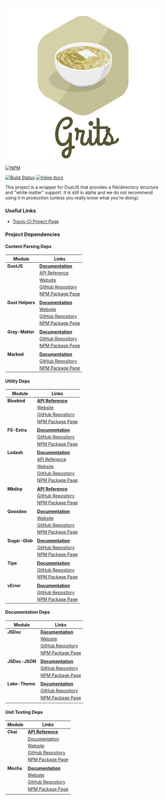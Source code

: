 ![Grits-Logo](grits-logo.png)

[![NPM](https://nodei.co/npm/grits.png?downloads=true&downloadRank=true&stars=true)](https://nodei.co/npm/grits/)

[![Build Status](https://travis-ci.org/Dasix/grits.svg?branch=master)](https://travis-ci.org/Dasix/grits/)
[![Inline docs](http://inch-ci.org/github/dasix/grits.svg?branch=master)](http://inch-ci.org/github/dasix/grits)

This project is a wrapper for DustJS that provides a file/directory structure and
"white matter" support.  It is still in alpha and we do not recommend using it
in production (unless you really know what you're doing).

### Useful Links

* [Travis-CI Project Page](https://travis-ci.org/Dasix/grits/)

### Project Dependencies

#### Content Parsing Deps

| Module          | Links 
| --------------- | ------------
| **DustJS**      | [**Documentation**](http://www.dustjs.com/guides/getting-started/)
|                 | [API Reference](http://www.dustjs.com/docs/api/)
|                 | [Website](http://www.dustjs.com/)
|                 | [GitHub Repository](https://github.com/linkedin/dustjs)
|                 | [NPM Package Page](https://www.npmjs.com/package/dustjs-linkedin)
|                 |
|**Dust Helpers** | [**Documentation**](http://www.dustjs.com/guides/dust-helpers/)
|                 | [Website](http://www.dustjs.com/)
|                 | [GitHub Repository](https://github.com/linkedin/dustjs-helpers)
|                 | [NPM Package Page](https://www.npmjs.com/package/dustjs-helpers)
|                 | 
|**Gray-Matter**  | [**Documentation**](https://github.com/jonschlinkert/gray-matter/blob/master/README.md#usage)
|                 | [GitHub Repository](https://github.com/jonschlinkert/gray-matter)
|                 | [NPM Package Page](https://www.npmjs.com/package/gray-matter)
|                 |
|**Marked**       | [**Documentation**](https://github.com/chjj/marked/blob/master/README.md#usage)
|                 | [GitHub Repository](https://github.com/chjj/marked)
|                 | [NPM Package Page](https://www.npmjs.com/package/marked)


#### Utility Deps

Module             | Links 
------------------ | ------------
**Bluebird**       | [**API Reference**](http://bluebirdjs.com/docs/api-reference.html)
|                  | [Website](http://bluebirdjs.com/)
|                  | [GitHub Repository](https://github.com/petkaantonov/bluebird)
|                  | [NPM Package Page](https://www.npmjs.com/package/bluebird)
|                  | 
|**FS-Extra**      | [**Documentation**](https://github.com/jprichardson/node-fs-extra/blob/master/README.md#usage)
|                  | [GitHub Repository](https://github.com/jprichardson/node-fs-extra)
|                  | [NPM Package Page](https://www.npmjs.com/package/fs-extra)
|                  | 
|**Lodash**        | [**Documentation**](http://devdocs.io/lodash/)
|                  | [API Reference](https://lodash.com/docs)
|                  | [Website](https://lodash.com/)
|                  | [GitHub Repository](https://github.com/lodash/lodash)
|                  | [NPM Package Page](https://www.npmjs.com/package/lodash)
|                  | 
|**Mkdirp**        | [**API Reference**](https://github.com/substack/node-mkdirp#methods)
|                  | [GitHub Repository](https://github.com/substack/node-mkdirp)
|                  | [NPM Package Page](https://www.npmjs.com/package/mkdirp)
|                  | 
|**Qooxdoo**       | [**Documentation**](http://manual.qooxdoo.org/current/pages/server/overview.html#included-features)
|                  | [Website](http://qooxdoo.org/)
|                  | [GitHub Repository](https://github.com/qooxdoo/qooxdoo)
|                  | [NPM Package Page](https://www.npmjs.com/package/qooxdoo)
|                  | 
|**Sugar-Glob**    | [**Documentation**](https://github.com/will123195/sugar-glob#usage)
|                  | [GitHub Repository](https://github.com/will123195/sugar-glob)
|                  | [NPM Package Page](https://www.npmjs.com/package/sugar-glob)
|                  |
|**Tipe**          | [**Documentation**](https://github.com/3meters/tipe#basic-use)
|                  | [GitHub Repository](https://github.com/3meters/tipe)
|                  | [NPM Package Page](https://www.npmjs.com/package/tipe)
|                  |
|**vError**        | [**Documentation**](https://github.com/davepacheco/node-verror#verror-richer-javascript-errors)
|                  | [GitHub Repository](https://github.com/davepacheco/node-verror)
|                  | [NPM Package Page](https://www.npmjs.com/package/verror)

#### Documentation Deps

Module             | Links 
------------------ | ------------
|**JSDoc**         | [**Documentation**](http://usejsdoc.org/)
|                  | [Website](http://usejsdoc.org/)
|                  | [GitHub Repository](https://github.com/jsdoc3/jsdoc)
|                  | [NPM Package Page](https://www.npmjs.com/package/jsdoc)
|                  |
|**JSDoc-JSON**    | [**Documentation**](https://github.com/tschaub/jsdoc-json#install)
|                  | [GitHub Repository](https://github.com/tschaub/jsdoc-json)
|                  | [NPM Package Page](https://www.npmjs.com/package/jsdoc-json)
|                  |
|**Loke-Theme**    | [**Documentation**](https://github.com/LOKE/jsdoc-theme/blob/master/howto-jsdoc.md)
|                  | [GitHub Repository](https://github.com/LOKE/jsdoc-theme)
|                  | [NPM Package Page](https://www.npmjs.com/package/loke-jsdoc-theme)
|                  |
                  

#### Unit Testing Deps

Module             | Links 
------------------ | ------------
|**Chai**          | [**API Reference**](http://chaijs.com/api/bdd/)
|                  | [Documentation](http://chaijs.com/guide/styles/#expect)
|                  | [Website](http://chaijs.com/)
|                  | [GitHub Repository](https://github.com/chaijs/chai)
|                  | [NPM Package Page](https://www.npmjs.com/package/chai)
|                  |
|**Mocha**         | [**Documentation**](http://mochajs.org/#getting-started)
|                  | [Website](https://mochajs.org/)
|                  | [GitHub Repository](https://github.com/mochajs/mocha)
|                  | [NPM Package Page](https://www.npmjs.com/package/mocha)
|                  |
